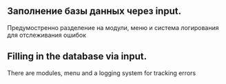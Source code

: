 ## Заполнение базы данных через input.
Предумостренно разделение на модули, меню и система логирования для отслеживания ошибок 

## Filling in the database via input.
There are modules, menu and a logging system for tracking errors
